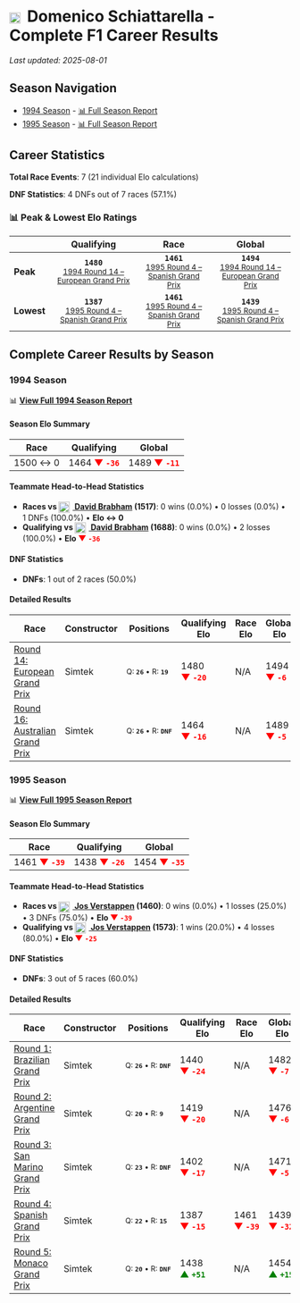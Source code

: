 # <img src="https://upload.wikimedia.org/wikipedia/commons/0/03/Flag_of_Italy.svg" alt="Italy" width="20" height="auto" style="vertical-align: middle; margin-right: 5px;" onerror="this.outerHTML='🇮🇹'; this.style.marginRight='5px';"/> Domenico Schiattarella - Complete F1 Career Results

*Last updated: 2025-08-01*

## Season Navigation

- [1994 Season](#1994-season) - [📊 Full Season Report](../seasons/1994-season-report)
- [1995 Season](#1995-season) - [📊 Full Season Report](../seasons/1995-season-report)

## Career Statistics

**Total Race Events**: 7 (21 individual Elo calculations)

**DNF Statistics**: 4 DNFs out of 7 races (57.1%)

### 📊 Peak & Lowest Elo Ratings

| &nbsp; | Qualifying | Race | Global |
|-------|------------|------|--------|
| **Peak** | <center>**`1480`**<br/><small>[1994 Round 14 – European Grand Prix](../seasons/1994-season-report#round-14-european-grand-prix)</small></center> | <center>**`1461`**<br/><small>[1995 Round 4 – Spanish Grand Prix](../seasons/1995-season-report#round-4-spanish-grand-prix)</small></center> | <center>**`1494`**<br/><small>[1994 Round 14 – European Grand Prix](../seasons/1994-season-report#round-14-european-grand-prix)</small></center> |
| **Lowest** | <center>**`1387`**<br/><small>[1995 Round 4 – Spanish Grand Prix](../seasons/1995-season-report#round-4-spanish-grand-prix)</small></center> | <center>**`1461`**<br/><small>[1995 Round 4 – Spanish Grand Prix](../seasons/1995-season-report#round-4-spanish-grand-prix)</small></center> | <center>**`1439`**<br/><small>[1995 Round 4 – Spanish Grand Prix](../seasons/1995-season-report#round-4-spanish-grand-prix)</small></center> |


## Complete Career Results by Season

### 1994 Season

📊 **[View Full 1994 Season Report](../seasons/1994-season-report)**

#### Season Elo Summary

| Race | Qualifying | Global |
|------|------------|--------|
| 1500 ↔ 0 | 1464 **<span style="color: red;">▼&nbsp;`-36`</span>** | 1489 **<span style="color: red;">▼&nbsp;`-11`</span>** |

#### Teammate Head-to-Head Statistics

- **Races vs [<img src="https://upload.wikimedia.org/wikipedia/commons/8/88/Flag_of_Australia_%28converted%29.svg" alt="Australia" width="20" height="auto" style="vertical-align: middle; margin-right: 5px;" onerror="this.outerHTML='🇦🇺'; this.style.marginRight='5px';"/> David Brabham](david-brabham) (1517)**: 0 wins (0.0%) • 0 losses (0.0%) • 1 DNFs (100.0%) • **Elo ↔ 0**
- **Qualifying vs [<img src="https://upload.wikimedia.org/wikipedia/commons/8/88/Flag_of_Australia_%28converted%29.svg" alt="Australia" width="20" height="auto" style="vertical-align: middle; margin-right: 5px;" onerror="this.outerHTML='🇦🇺'; this.style.marginRight='5px';"/> David Brabham](david-brabham) (1688)**: 0 wins (0.0%) • 2 losses (100.0%) • **Elo <span style="color: red;">▼&nbsp;`-36`</span>**

#### DNF Statistics

- **DNFs**: 1 out of 2 races (50.0%)

#### Detailed Results

| Race | Constructor | Positions | Qualifying Elo | Race Elo | Global Elo | Teammate |
|------|-------------|-----------|----------------|----------|------------|----------|
| [Round 14: European Grand Prix](../seasons/1994-season-report#round-14-european-grand-prix) | Simtek | <small>Q:&nbsp;**`26`**&nbsp;•&nbsp;R:&nbsp;**`19`**</small> | 1480 **<span style="color: red;">▼&nbsp;`-20`</span>** | N/A | 1494 **<span style="color: red;">▼&nbsp;`-6`</span>** | [<img src="https://upload.wikimedia.org/wikipedia/commons/8/88/Flag_of_Australia_%28converted%29.svg" alt="Australia" width="20" height="auto" style="vertical-align: middle; margin-right: 5px;" onerror="this.outerHTML='🇦🇺'; this.style.marginRight='5px';"/> David Brabham](david-brabham)<br/><small>Q:&nbsp;**`25`**&nbsp;•&nbsp;R:&nbsp;**`DNF`**</small> |
| [Round 16: Australian Grand Prix](../seasons/1994-season-report#round-16-australian-grand-prix) | Simtek | <small>Q:&nbsp;**`26`**&nbsp;•&nbsp;R:&nbsp;**`DNF`**</small> | 1464 **<span style="color: red;">▼&nbsp;`-16`</span>** | N/A | 1489 **<span style="color: red;">▼&nbsp;`-5`</span>** | [<img src="https://upload.wikimedia.org/wikipedia/commons/8/88/Flag_of_Australia_%28converted%29.svg" alt="Australia" width="20" height="auto" style="vertical-align: middle; margin-right: 5px;" onerror="this.outerHTML='🇦🇺'; this.style.marginRight='5px';"/> David Brabham](david-brabham)<br/><small>Q:&nbsp;**`24`**&nbsp;•&nbsp;R:&nbsp;**`DNF`**</small> |

### 1995 Season

📊 **[View Full 1995 Season Report](../seasons/1995-season-report)**

#### Season Elo Summary

| Race | Qualifying | Global |
|------|------------|--------|
| 1461 **<span style="color: red;">▼&nbsp;`-39`</span>** | 1438 **<span style="color: red;">▼&nbsp;`-26`</span>** | 1454 **<span style="color: red;">▼&nbsp;`-35`</span>** |

#### Teammate Head-to-Head Statistics

- **Races vs [<img src="https://upload.wikimedia.org/wikipedia/commons/2/20/Flag_of_the_Netherlands.svg" alt="Netherlands" width="20" height="auto" style="vertical-align: middle; margin-right: 5px;" onerror="this.outerHTML='🇳🇱'; this.style.marginRight='5px';"/> Jos Verstappen](jos-verstappen) (1460)**: 0 wins (0.0%) • 1 losses (25.0%) • 3 DNFs (75.0%) • **Elo <span style="color: red;">▼&nbsp;`-39`</span>**
- **Qualifying vs [<img src="https://upload.wikimedia.org/wikipedia/commons/2/20/Flag_of_the_Netherlands.svg" alt="Netherlands" width="20" height="auto" style="vertical-align: middle; margin-right: 5px;" onerror="this.outerHTML='🇳🇱'; this.style.marginRight='5px';"/> Jos Verstappen](jos-verstappen) (1573)**: 1 wins (20.0%) • 4 losses (80.0%) • **Elo <span style="color: red;">▼&nbsp;`-25`</span>**

#### DNF Statistics

- **DNFs**: 3 out of 5 races (60.0%)

#### Detailed Results

| Race | Constructor | Positions | Qualifying Elo | Race Elo | Global Elo | Teammate |
|------|-------------|-----------|----------------|----------|------------|----------|
| [Round 1: Brazilian Grand Prix](../seasons/1995-season-report#round-1-brazilian-grand-prix) | Simtek | <small>Q:&nbsp;**`26`**&nbsp;•&nbsp;R:&nbsp;**`DNF`**</small> | 1440 **<span style="color: red;">▼&nbsp;`-24`</span>** | N/A | 1482 **<span style="color: red;">▼&nbsp;`-7`</span>** | [<img src="https://upload.wikimedia.org/wikipedia/commons/2/20/Flag_of_the_Netherlands.svg" alt="Netherlands" width="20" height="auto" style="vertical-align: middle; margin-right: 5px;" onerror="this.outerHTML='🇳🇱'; this.style.marginRight='5px';"/> Jos Verstappen](jos-verstappen)<br/><small>Q:&nbsp;**`24`**&nbsp;•&nbsp;R:&nbsp;**`DNF`**</small> |
| [Round 2: Argentine Grand Prix](../seasons/1995-season-report#round-2-argentine-grand-prix) | Simtek | <small>Q:&nbsp;**`20`**&nbsp;•&nbsp;R:&nbsp;**`9`**</small> | 1419 **<span style="color: red;">▼&nbsp;`-20`</span>** | N/A | 1476 **<span style="color: red;">▼&nbsp;`-6`</span>** | [<img src="https://upload.wikimedia.org/wikipedia/commons/2/20/Flag_of_the_Netherlands.svg" alt="Netherlands" width="20" height="auto" style="vertical-align: middle; margin-right: 5px;" onerror="this.outerHTML='🇳🇱'; this.style.marginRight='5px';"/> Jos Verstappen](jos-verstappen)<br/><small>Q:&nbsp;**`14`**&nbsp;•&nbsp;R:&nbsp;**`DNF`**</small> |
| [Round 3: San Marino Grand Prix](../seasons/1995-season-report#round-3-san-marino-grand-prix) | Simtek | <small>Q:&nbsp;**`23`**&nbsp;•&nbsp;R:&nbsp;**`DNF`**</small> | 1402 **<span style="color: red;">▼&nbsp;`-17`</span>** | N/A | 1471 **<span style="color: red;">▼&nbsp;`-5`</span>** | [<img src="https://upload.wikimedia.org/wikipedia/commons/2/20/Flag_of_the_Netherlands.svg" alt="Netherlands" width="20" height="auto" style="vertical-align: middle; margin-right: 5px;" onerror="this.outerHTML='🇳🇱'; this.style.marginRight='5px';"/> Jos Verstappen](jos-verstappen)<br/><small>Q:&nbsp;**`17`**&nbsp;•&nbsp;R:&nbsp;**`DNF`**</small> |
| [Round 4: Spanish Grand Prix](../seasons/1995-season-report#round-4-spanish-grand-prix) | Simtek | <small>Q:&nbsp;**`22`**&nbsp;•&nbsp;R:&nbsp;**`15`**</small> | 1387 **<span style="color: red;">▼&nbsp;`-15`</span>** | 1461 **<span style="color: red;">▼&nbsp;`-39`</span>** | 1439 **<span style="color: red;">▼&nbsp;`-32`</span>** | [<img src="https://upload.wikimedia.org/wikipedia/commons/2/20/Flag_of_the_Netherlands.svg" alt="Netherlands" width="20" height="auto" style="vertical-align: middle; margin-right: 5px;" onerror="this.outerHTML='🇳🇱'; this.style.marginRight='5px';"/> Jos Verstappen](jos-verstappen)<br/><small>Q:&nbsp;**`16`**&nbsp;•&nbsp;R:&nbsp;**`12`**</small> |
| [Round 5: Monaco Grand Prix](../seasons/1995-season-report#round-5-monaco-grand-prix) | Simtek | <small>Q:&nbsp;**`20`**&nbsp;•&nbsp;R:&nbsp;**`DNF`**</small> | 1438 **<span style="color: green;">▲&nbsp;`+51`</span>** | N/A | 1454 **<span style="color: green;">▲&nbsp;`+15`</span>** | [<img src="https://upload.wikimedia.org/wikipedia/commons/2/20/Flag_of_the_Netherlands.svg" alt="Netherlands" width="20" height="auto" style="vertical-align: middle; margin-right: 5px;" onerror="this.outerHTML='🇳🇱'; this.style.marginRight='5px';"/> Jos Verstappen](jos-verstappen)<br/><small>Q:&nbsp;**`23`**&nbsp;•&nbsp;R:&nbsp;**`DNF`**</small> |

